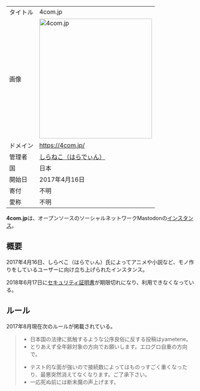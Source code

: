 <div>

|          |                                                                                                                                                                                                                                                            |
|----------|------------------------------------------------------------------------------------------------------------------------------------------------------------------------------------------------------------------------------------------------------------|
| タイトル | 4com.jp                                                                                                                                                                                                                                                    |
| 画像     | [<img src="/images/thumb/a/a2/4comjp.png/300px-4comjp.png" srcset="/images/thumb/a/a2/4comjp.png/450px-4comjp.png 1.5x, /images/a/a2/4comjp.png 2x" width="300" height="319" alt="4com.jp" />](/%E3%83%95%E3%82%A1%E3%82%A4%E3%83%AB:4comjp.png "4com.jp") |
| ドメイン | <a href="https://4com.jp/" rel="nofollow">https://4com.jp/</a>                                                                                                                                                                                             |
| 管理者   | <a href="https://4com.jp/@sironeko" rel="nofollow">しらねこ（はらでぃん）</a>                                                                                                                                                                              |
| 国       | 日本                                                                                                                                                                                                                                                       |
| 開始日   | 2017年4月16日                                                                                                                                                                                                                                              |
| 寄付     | 不明                                                                                                                                                                                                                                                       |
| 愛称     | 不明                                                                                                                                                                                                                                                       |

**4com.jp**は、オープンソースのソーシャルネットワークMastodonの[インスタンス](/%E3%82%A4%E3%83%B3%E3%82%B9%E3%82%BF%E3%83%B3%E3%82%B9 "インスタンス")。

## 概要

2017年4月16日、しらべこ（はらでぃん）氏によってアニメや小説など、モノ作りをしているユーザーに向け立ち上げられたインスタンス。

2018年6月17日に[セキュリティ証明書](/%E3%82%BB%E3%82%AD%E3%83%A5%E3%83%AA%E3%83%86%E3%82%A3%E8%A8%BC%E6%98%8E%E6%9B%B8 "セキュリティ証明書")が期限切れになり、利用できなくなっている。

## ルール

2017年8月現在次のルールが掲載されている。

> -   日本国の法律に抵触するような公序良俗に反する投稿はyametene。
> -   とりあえず全年齢対象の方向でお願いします。エログロ自重の方向で。
>
> <!-- -->
>
> -   テスト的な面が強いので接続数によってはものっすごく重くなったり、最悪突然消えてなくなります。ご了承下さい。
> -   一応死ぬ前には断末魔の声上げます。

</div>
